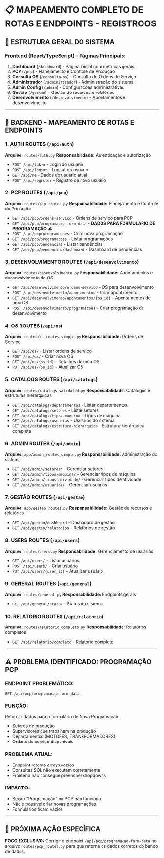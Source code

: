 # 📋 MAPEAMENTO COMPLETO DE ROTAS E ENDPOINTS - REGISTROOS

## 🎯 ESTRUTURA GERAL DO SISTEMA

### Frontend (React/TypeScript) - Páginas Principais:
1. **Dashboard** (`/dashboard`) - Página inicial com métricas gerais
2. **PCP** (`/pcp`) - Planejamento e Controle de Produção
3. **Consulta OS** (`/consulta-os`) - Consulta de Ordens de Serviço
4. **Administrador** (`/administrador`) - Administração do sistema
5. **Admin Config** (`/admin`) - Configurações administrativas
6. **Gestão** (`/gestao`) - Gestão de recursos e relatórios
7. **Desenvolvimento** (`/desenvolvimento`) - Apontamentos e desenvolvimento

---

## 🔗 BACKEND - MAPEAMENTO DE ROTAS E ENDPOINTS

### 1. **AUTH ROUTES** (`/api/auth`)
**Arquivo:** `routes/auth.py`
**Responsabilidade:** Autenticação e autorização
- `POST /api/token` - Login do usuário
- `POST /api/logout` - Logout do usuário
- `GET /api/me` - Dados do usuário atual
- `POST /api/register` - Registro de novo usuário

### 2. **PCP ROUTES** (`/api/pcp`)
**Arquivo:** `routes/pcp_routes.py`
**Responsabilidade:** Planejamento e Controle de Produção
- `GET /api/pcp/ordens-servico` - Ordens de serviço para PCP
- `GET /api/pcp/programacao-form-data` - **DADOS PARA FORMULÁRIO DE PROGRAMAÇÃO** ⚠️
- `POST /api/pcp/programacoes` - Criar nova programação
- `GET /api/pcp/programacoes` - Listar programações
- `GET /api/pcp/pendencias` - Listar pendências
- `GET /api/pcp/pendencias/dashboard` - Dashboard de pendências

### 3. **DESENVOLVIMENTO ROUTES** (`/api/desenvolvimento`)
**Arquivo:** `routes/desenvolvimento.py`
**Responsabilidade:** Apontamentos e desenvolvimento de OS
- `GET /api/desenvolvimento/ordens-servico` - OS para desenvolvimento
- `POST /api/desenvolvimento/apontamentos` - Criar apontamento
- `GET /api/desenvolvimento/apontamentos/{os_id}` - Apontamentos de uma OS
- `POST /api/desenvolvimento/programacoes` - Criar programação de desenvolvimento

### 4. **OS ROUTES** (`/api/os`)
**Arquivo:** `routes/os_routes_simple.py`
**Responsabilidade:** Ordens de Serviço
- `GET /api/os/` - Listar ordens de serviço
- `POST /api/os/` - Criar nova OS
- `GET /api/os/{os_id}` - Detalhes de uma OS
- `PUT /api/os/{os_id}` - Atualizar OS

### 5. **CATALOGS ROUTES** (`/api/catalogs`)
**Arquivo:** `routes/catalogs_validated.py`
**Responsabilidade:** Catálogos e estruturas hierárquicas
- `GET /api/catalogs/departamentos` - Listar departamentos
- `GET /api/catalogs/setores` - Listar setores
- `GET /api/catalogs/tipos-maquina` - Tipos de máquina
- `GET /api/catalogs/usuarios` - Usuários do sistema
- `GET /api/catalogs/estrutura-hierarquica` - Estrutura hierárquica completa

### 6. **ADMIN ROUTES** (`/api/admin`)
**Arquivo:** `app/admin_routes_simple.py`
**Responsabilidade:** Administração do sistema
- `GET /api/admin/setores/` - Gerenciar setores
- `GET /api/admin/tipos-maquina/` - Gerenciar tipos de máquina
- `GET /api/admin/tipos-atividade/` - Gerenciar tipos de atividade
- `GET /api/admin/usuarios/` - Gerenciar usuários

### 7. **GESTÃO ROUTES** (`/api/gestao`)
**Arquivo:** `app/gestao_routes.py`
**Responsabilidade:** Gestão de recursos e relatórios
- `GET /api/gestao/dashboard` - Dashboard de gestão
- `GET /api/gestao/relatorios` - Relatórios de gestão

### 8. **USERS ROUTES** (`/api/users`)
**Arquivo:** `routes/users.py`
**Responsabilidade:** Gerenciamento de usuários
- `GET /api/users/` - Listar usuários
- `POST /api/users/` - Criar usuário
- `PUT /api/users/{user_id}` - Atualizar usuário

### 9. **GENERAL ROUTES** (`/api/general`)
**Arquivo:** `routes/general.py`
**Responsabilidade:** Endpoints gerais
- `GET /api/general/status` - Status do sistema

### 10. **RELATÓRIO ROUTES** (`/api/relatorio`)
**Arquivo:** `routes/relatorio_completo.py`
**Responsabilidade:** Relatórios completos
- `GET /api/relatorio/completo` - Relatório completo

---

## ⚠️ PROBLEMA IDENTIFICADO: PROGRAMAÇÃO PCP

### **ENDPOINT PROBLEMÁTICO:**
`GET /api/pcp/programacao-form-data`

### **FUNÇÃO:**
Retornar dados para o formulário de Nova Programação:
- Setores de produção
- Supervisores que trabalham na produção
- Departamentos (MOTORES, TRANSFORMADORES)
- Ordens de serviço disponíveis

### **PROBLEMA ATUAL:**
- Endpoint retorna arrays vazios
- Consultas SQL não executam corretamente
- Frontend não consegue preencher dropdowns

### **IMPACTO:**
- Seção "Programação" no PCP não funciona
- Não é possível criar novas programações
- Formulários ficam vazios

---

## 🎯 PRÓXIMA AÇÃO ESPECÍFICA

**FOCO EXCLUSIVO:** Corrigir o endpoint `/api/pcp/programacao-form-data` no arquivo `routes/pcp_routes.py` para que retorne os dados corretos do banco de dados.
